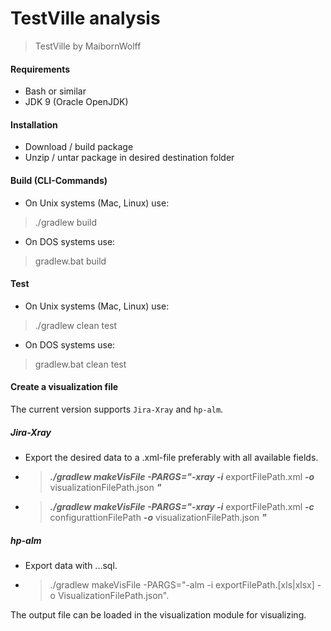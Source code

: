 # TestVille analysis

> TestVille by MaibornWolff

#### Requirements
* Bash or similar
* JDK 9 (Oracle OpenJDK)

#### Installation 
* Download / build package
* Unzip / untar package in desired destination folder

#### Build (CLI-Commands)
* On Unix systems (Mac, Linux) use:
> ./gradlew build

* On DOS systems use:
> gradlew.bat build

#### Test
* On Unix systems (Mac, Linux) use:
> ./gradlew clean test

* On DOS systems use:
> gradlew.bat clean test

#### Create a visualization file
The current version supports `Jira-Xray` and `hp-alm`.

##### Jira-Xray
* Export the desired data to a .xml-file preferably with all available fields.
* > ***./gradlew makeVisFile -PARGS="-xray -i*** exportFilePath.xml ***-o*** visualizationFilePath.json ***"***
* > ***./gradlew makeVisFile -PARGS="-xray -i*** exportFilePath.xml ***-c*** configurattionFilePath ***-o*** visualizationFilePath.json ***"***


##### hp-alm
* Export data with ...sql.
* > ./gradlew makeVisFile -PARGS="-alm -i exportFilePath.[xls|xlsx] -o VisualizationFilePath.json".

The output file can be loaded in the visualization module for visualizing.

